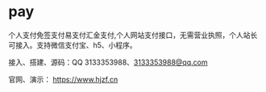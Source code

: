# pay
个人支付免签支付易支付汇金支付,个人网站支付接口，无需营业执照，个人站长可接入。支持微信支付宝、h5、小程序。


接入、搭建、源码：QQ 3133353988、3133353988@qq.com


官网、演示：  https://www.hjzf.cn
